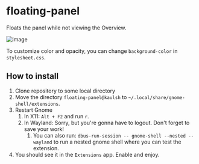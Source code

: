 # floating-panel

Floats the panel while not viewing the Overview.

![image](https://github.com/kaulshashank/gnome-floating-panel/assets/29977318/1947d2ad-2b80-4d89-a209-3a6d34c2c997)

To customize color and opacity, you can change `background-color` in `stylesheet.css`.

## How to install

1. Clone repository to some local directory
2. Move the directory `floating-panel@kaulsh` to `~/.local/share/gnome-shell/extensions`.
3. Restart Gnome
   1. In X11: `Alt + F2` and run `r`.
   2. In Wayland: Sorry, but you're gonna have to logout. Don't forget to save your work!
      1. You can also run: `dbus-run-session -- gnome-shell --nested --wayland` to run a nested gnome shell where you can test the extension.
4. You should see it in the `Extensions` app. Enable and enjoy.

